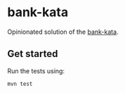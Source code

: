 # bank-kata

Opinionated solution of the [bank-kata](https://github.com/sandromancuso/Bank-kata).

## Get started

Run the tests using:

```mvn test```
